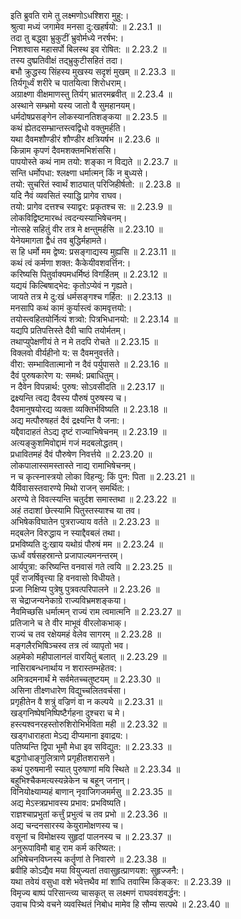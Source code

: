 

  
इति ब्रुवति रामे तु लक्ष्मणोऽधश्शिरा मुहु:।  
श्रुत्वा मध्यं जगामेव मनसा दु:खहर्षयो: ॥ 2.23.1 ॥   
तदा तु बद्ध्वा भ्रुकुटीं भ्रुवोर्मध्ये नरर्षभ:।  
निशश्वास महासर्पो बिलस्थ इव रोषित: ॥ 2.23.2 ॥   
तस्य दुष्प्रतिवीक्षं तद्भ्रुकुटीसहितं तदा।  
बभौ क्रुद्धस्य सिंहस्य मुखस्य सदृशं मुखम् ॥ 2.23.3 ॥   
तिर्यगूर्ध्वं शरीरे च पातयित्वा शिरोधराम्।  
अग्राक्ष्णा वीक्षमाणस्तु तिर्यग् भ्रातरमब्रवीत् ॥ 2.23.4 ॥   
अस्थाने सम्भ्रमो यस्य जातो वै सुमहानयम्।  
धर्मदोषप्रसङ्गेन लोकस्यानतिशङ्कया ॥ 2.23.5 ॥   
कथं ह्येतदसम्भ्रान्तस्त्वद्विधो वक्तुमर्हति।  
यथा दैवमशौण्डीरं शौण्डीर क्षत्रियर्षभ ॥ 2.23.6 ॥   
किन्नाम कृपणं दैवमशक्तमभिशंससि।  
पापयोस्ते कथं नाम तयो: शङ्का न विद्यते ॥ 2.23.7 ॥   
सन्ति धर्मोपधा: श्लक्ष्णा धर्मात्मन् किं न बुध्यसे।  
तयो: सुचरितं स्वार्थं शाठ्यात् परिजिहीर्षतो: ॥ 2.23.8 ॥   
यदि नैवं व्यवसितं स्याद्धि प्रागेव राघव।  
तयो: प्रागेव दत्तश्च स्याद्वर: प्रकृतश्च स: ॥ 2.23.9 ॥   
लोकविद्विष्टमारब्धं त्वदन्यस्याभिषेचनम्।  
नोत्सहे सहितुं वीर तत्र मे क्षन्तुमर्हसि ॥ 2.23.10 ॥   
येनेयमागता द्वैधं तव बुद्धिर्महामते।  
स हि धर्मो मम द्वेष्य: प्रसङ्गाद्यस्य मुह्यसि ॥ 2.23.11 ॥   
कथं त्वं कर्मणा शक्त: कैकेयीवशवर्त्तिन:।  
करिष्यसि पितुर्वाक्यमधर्मिष्ठं विगर्हितम् ॥ 2.23.12 ॥   
यद्ययं किल्बिषाद्भेद: कृतोऽप्येवं न गृह्यते।  
जायते तत्र मे दु:खं धर्मसङ्गश्च गर्हित: ॥ 2.23.13 ॥   
मनसापि कथं कामं कुर्यास्त्वं कामवृत्तयो:।  
तयोस्त्वहितयोर्नित्यं शत्र्वो: पित्रभिधानयो: ॥ 2.23.14 ॥   
यद्यपि प्रतिपत्तिस्ते दैवी चापि तयोर्मतम्।  
तथाप्युपेक्षणीयं ते न मे तदपि रोचते ॥ 2.23.15 ॥   
विक्लवो वीर्यहीनो य: स दैवमनुवर्त्तते।  
वीरा: सम्भावितात्मानो न दैवं पर्युपासते ॥ 2.23.16 ॥   
दैवं पुरुषकारेण य: समर्थ: प्रबाधितुम्।  
न दैवेन विपन्नार्थ: पुरुष: सोऽवसीदति ॥ 2.23.17 ॥   
द्रक्ष्यन्ति त्वद्य दैवस्य पौरुषं पुरुषस्य च।  
दैवमानुषयोरद्य व्यक्ता व्यक्तिर्भविष्यति ॥ 2.23.18 ॥   
अद्य मत्पौरुषहतं दैवं द्रक्ष्यन्ति वै जना:।  
यद्दैवादाहतं तेऽद्य दृष्टं राज्याभिषेचनम् ॥ 2.23.19 ॥   
अत्यङ्कुशमिवोद्दामं गजं मदबलोद्धतम्।  
प्रधावितमहं दैवं पौरुषेण निवर्त्तये ॥ 2.23.20 ॥   
लोकपालास्समस्तास्ते नाद्य रामाभिषेचनम्।  
न च कृत्स्नास्त्रयो लोका विहन्यु: किं पुन: पिता ॥ 2.23.21 ॥   
यैर्विवासस्तवारण्ये मिथो राजन् समर्थित:।  
अरण्ये ते विवत्स्यन्ति चतुर्दश समास्तथा ॥ 2.23.22 ॥   
अहं तदाशां छेत्स्यामि पितुस्तस्याश्च या तव।  
अभिषेकविघातेन पुत्रराज्याय वर्तते ॥ 2.23.23 ॥   
मद्बलेन विरुद्धाय न स्याद्दैवबलं तथा।  
प्रभविष्यति दु:खाय यथोग्रं पौरुषं मम ॥ 2.23.24 ॥   
ऊर्ध्वं वर्षसहस्रान्ते प्रजापाल्यमनन्तरम्।  
आर्यपुत्रा: करिष्यन्ति वनवासं गते त्वयि ॥ 2.23.25 ॥   
पूर्वं राजर्षिवृत्त्या हि वनवासो विधीयते।  
प्रजा निक्षिप्य पुत्रेषु पुत्रवत्परिपालने ॥ 2.23.26 ॥   
स चेद्राजन्यनेकाग्रे राज्यविभ्रमशङ्कया।  
नैवमिच्छसि धर्मात्मन् राज्यं राम त्वमात्मनि ॥ 2.23.27 ॥   
प्रतिजाने च ते वीर माभूवं वीरलोकभाक्।  
राज्यं च तव रक्षेयमहं वेलेव सागरम् ॥ 2.23.28 ॥   
मङ्गलैरभिषिञ्चस्व तत्र त्वं व्यापृतो भव।  
अहमेको महीपालानलं वारयितुं बलात् ॥ 2.23.29 ॥   
नासिराबन्धनार्थाय न शरास्तम्भहेतव:।  
अमित्रदमनार्थं मे सर्वमेतच्चतुष्टयम् ॥ 2.23.30 ॥   
असिना तीक्ष्णधारेण विद्युच्चलितवर्चसा।  
प्रगृहीतेन वै शत्रुं वज्रिणं वा न कल्पये ॥ 2.23.31 ॥   
खड्गनिष्पेषनिष्पिष्टैर्गहना दुश्चरा च मे।  
हस्त्यश्वनरहस्तोरुशिरोभिर्भविता मही ॥ 2.23.32 ॥   
खड्गधाराहता मेऽद्य दीप्यमाना इवाद्रय:।  
पतिष्यन्ति द्विपा भूमौ मेधा इव सविद्युत: ॥ 2.23.33 ॥   
बद्धगोधाङ्गुलित्राणे प्रगृहीतशरासने।  
कथं पुरुषमानी स्यात् पुरुषाणां मयि स्थिते ॥ 2.23.34 ॥   
बहुभिश्चैकमत्यस्यन्नेकेन च बहून् जनान्।  
विनियोक्ष्याम्यहं बाणान् नृवाजिगजमर्मसु ॥ 2.23.35 ॥   
अद्य मेऽस्त्रप्रभावस्य प्रभाव: प्रभविष्यति।  
राज्ञश्चाप्रभुतां कर्त्तुं प्रभुत्वं च तव प्रभो ॥ 2.23.36 ॥   
अद्य चन्दनसारस्य केयुरामोक्षणस्य च।  
वसूनां च विमोक्षस्य सुहृदां पालनस्य च ॥ 2.23.37 ॥   
अनुरूपाविमौ बाहू राम कर्म करिष्यत:।  
अभिषेचनविघ्नस्य कर्तॄणां ते निवारणे ॥ 2.23.38 ॥   
ब्रवीहि कोऽद्यैव मया वियुज्यतां तवासुहृत्प्राणयश: सुहृज्जनै:।  
यथा तवेयं वसुधा वशे भवेत्तथैव मां शाधि तवास्मि किङ्कर: ॥ 2.23.39 ॥   
विमृज्य बाष्पं परिसान्त्व्य चासकृत् स लक्ष्मणं राघववंशवर्द्धन:।  
उवाच पित्र्ये वचने व्यवस्थितं निबोध मामेव हि सौम्य सत्पथे ॥ 2.23.40 ॥   
